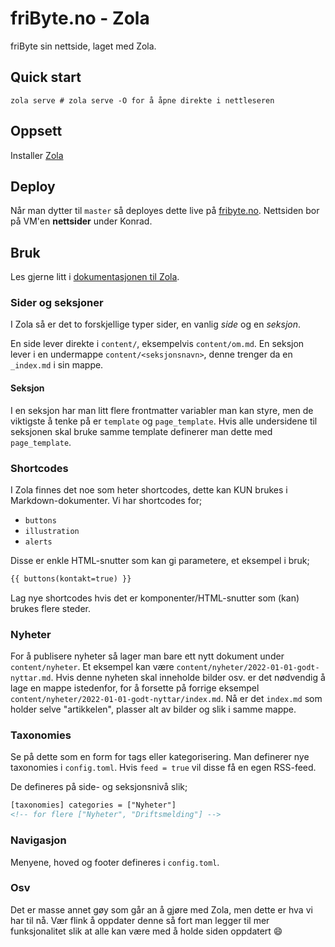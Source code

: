 # friByte.no - Zola

friByte sin nettside, laget med Zola.

## Quick start

```
zola serve # zola serve -O for å åpne direkte i nettleseren
```

## Oppsett

Installer [Zola](https://getzola.org)

## Deploy

Når man dytter til `master` så deployes dette live på
[fribyte.no](https://fribyte.no). Nettsiden bor på VM'en **nettsider** under
Konrad.

## Bruk

Les gjerne litt i [dokumentasjonen til Zola](https://getzola.org/documentation).

### Sider og seksjoner

I Zola så er det to forskjellige typer sider, en vanlig _side_ og en _seksjon_.

En side lever direkte i `content/`, eksempelvis `content/om.md`. En seksjon
lever i en undermappe `content/<seksjonsnavn>`, denne trenger da en `_index.md`
i sin mappe.

#### Seksjon

I en seksjon har man litt flere frontmatter variabler man kan styre, men de
viktigste å tenke på er `template` og `page_template`. Hvis alle undersidene
til seksjonen skal bruke samme template definerer man dette med `page_template`.

### Shortcodes

I Zola finnes det noe som heter shortcodes, dette kan KUN brukes i
Markdown-dokumenter. Vi har shortcodes for;

- `buttons`
- `illustration`
- `alerts`

Disse er enkle HTML-snutter som kan gi parametere, et eksempel i bruk;

```md
{{ buttons(kontakt=true) }}
```

Lag nye shortcodes hvis det er komponenter/HTML-snutter som (kan) brukes flere
steder.

### Nyheter

For å publisere nyheter så lager man bare ett nytt dokument under
`content/nyheter`. Et eksempel kan være `content/nyheter/2022-01-01-godt-nyttar.md`.
Hvis denne nyheten skal inneholde bilder osv. er det nødvendig å lage en
mappe istedenfor, for å forsette på forrige eksempel
`content/nyheter/2022-01-01-godt-nyttar/index.md`. Nå er det `index.md` som
holder selve "artikkelen", plasser alt av bilder og slik i samme mappe.

### Taxonomies

Se på dette som en form for tags eller kategorisering. Man definerer nye
taxonomies i `config.toml`. Hvis `feed = true` vil disse få en egen RSS-feed.

De defineres på side- og seksjonsnivå slik;

```html
[taxonomies] categories = ["Nyheter"]
<!-- for flere ["Nyheter", "Driftsmelding"] -->
```

### Navigasjon

Menyene, hoved og footer defineres i `config.toml`.

### Osv

Det er masse annet gøy som går an å gjøre med Zola, men dette er hva vi har til
nå. Vær flink å oppdater denne så fort man legger til mer funksjonalitet slik at
alle kan være med å holde siden oppdatert :smile:

